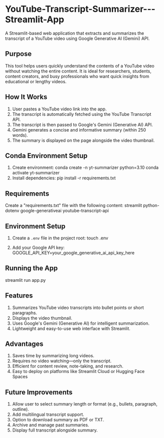# YouTube-Transcript-Summarizer---Streamlit-App
A Streamlit-based web application that extracts and summarizes the transcript of a YouTube video using Google Generative AI (Gemini) API.

## Purpose
This tool helps users quickly understand the contents of a YouTube video without watching the entire content. It is ideal for researchers, students, content creators, and busy professionals who want quick insights from educational or lengthy videos.

## How It Works
1. User pastes a YouTube video link into the app.
2. The transcript is automatically fetched using the YouTube Transcript API.
3. The transcript is then passed to Google's Gemini (Generative AI) API.
4. Gemini generates a concise and informative summary (within 250 words).
5. The summary is displayed on the page alongside the video thumbnail.

## Conda Environment Setup

1. Create environment:
conda create -n yt-summarizer python=3.10
conda activate yt-summarizer
2. Install dependencies:
pip install -r requirements.txt

## Requirements
Create a "requirements.txt" file with the following content:
streamlit
python-dotenv
google-generativeai
youtube-transcript-api

## Environment Setup
1. Create a `.env` file in the project root:
    touch .env

2. Add your Google API key:
   GOOGLE_API_KEY=your_google_generative_ai_api_key_here

## Running the App
streamlit run app.py

## Features
1. Summarizes YouTube video transcripts into bullet points or short paragraphs.
2. Displays the video thumbnail.
3. Uses Google's Gemini (Generative AI) for intelligent summarization.
4. Lightweight and easy-to-use web interface with Streamlit.

## Advantages
1. Saves time by summarizing long videos.
2. Requires no video watching—only the transcript.
3. Efficient for content review, note-taking, and research.
4. Easy to deploy on platforms like Streamlit Cloud or Hugging Face Spaces

## Future Improvements
1. Allow user to select summary length or format (e.g., bullets, paragraph, outline).
2. Add multilingual transcript support.
3. Option to download summary as PDF or TXT.
4. Archive and manage past summaries.
5. Display full transcript alongside summary.


